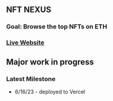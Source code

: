 ## NFT NEXUS

### Goal:  Browse the top NFTs on ETH
### [Live Website](https://nft-nexus-hrlys2yg5-kingkwongsta.vercel.app/)
Major work in progress
---
### Latest Milestone
- 6/16/23 - deployed to Vercel
